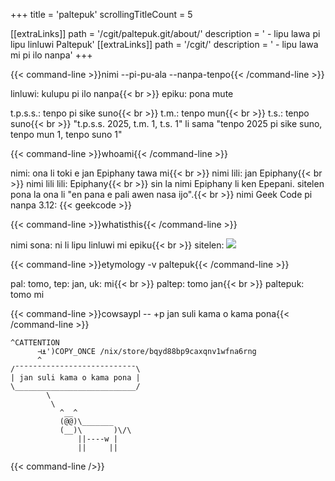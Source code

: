 +++
title               = 'paltepuk'
scrollingTitleCount = 5

[[extraLinks]]
path        = '/cgit/paltepuk.git/about/'
description = ' - lipu lawa pi lipu linluwi Paltepuk'
[[extraLinks]]
path        = '/cgit/'
description = ' - lipu lawa mi pi ilo nanpa'
+++

{{< command-line  >}}nimi --pi-pu-ala --nanpa-tenpo{{< /command-line >}}

linluwi: kulupu pi ilo nanpa{{< br >}}
epiku: pona mute

t.p.s.s.: tenpo pi sike suno{{< br >}}
t.m.: tenpo mun{{< br >}}
t.s.: tenpo suno{{< br >}}
"t.p.s.s. 2025, t.m. 1, t.s. 1" li sama "tenpo 2025 pi sike suno, tenpo mun 1, tenpo suno 1"

{{< command-line  >}}whoami{{< /command-line >}}

nimi: ona li toki e jan Epiphany tawa mi{{< br >}}
nimi lili: jan Epiphany{{< br >}}
nimi lili lili: Epiphany{{< br >}}
sin la nimi Epiphany li ken Epepani. sitelen pona la ona li "en pana e pali awen nasa ijo".{{< br >}}
nimi Geek Code pi nanpa 3.12: {{< geekcode >}}

{{< command-line  >}}whatisthis{{< /command-line >}}

nimi sona: ni li lipu linluwi mi epiku{{< br >}}
sitelen: ![](/web-buttons/paltepuk.gif)

{{< command-line  >}}etymology -v paltepuk{{< /command-line >}}

pal: tomo, tep: jan, uk: mi{{< br >}}
paltep: tomo jan{{< br >}}
paltepuk: tomo mi

{{< command-line  >}}cowsaypl -- +p jan suli kama o kama pona{{< /command-line >}}

```
^CATTENTION
      ⊣⍎')COPY_ONCE /nix/store/bqyd88bp9caxqnv1wfna6rng
      ^
/¯¯¯¯¯¯¯¯¯¯¯¯¯¯¯¯¯¯¯¯¯¯¯¯¯¯¯\
| jan suli kama o kama pona |
\___________________________/
        \
         \
           ^__^
           (@@)\_______
           (__)\       )\/\
               ||----w |
               ||     ||
```

{{< command-line />}}
